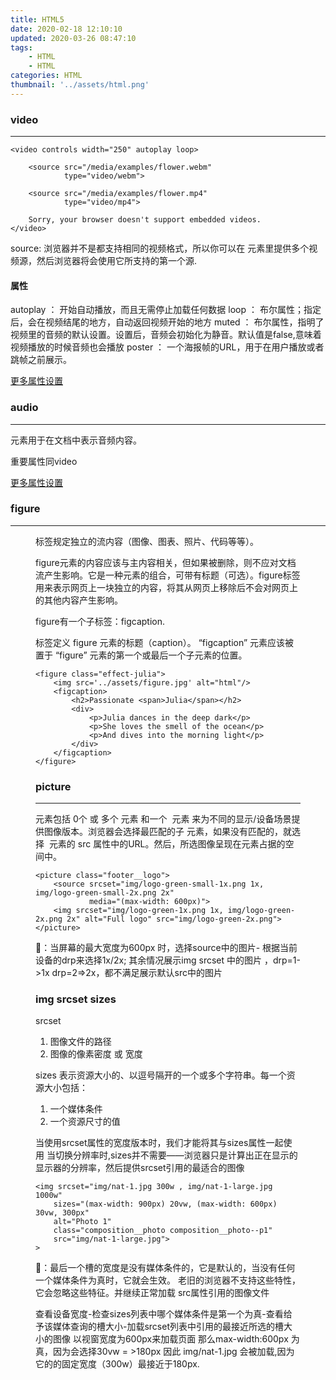 ```yaml
---
title: HTML5
date: 2020-02-18 12:10:10
updated: 2020-03-26 08:47:10
tags:
    - HTML
    - HTML
categories: HTML
thumbnail: '../assets/html.png'
---
```


### video
------
```
<video controls width="250" autoplay loop>

    <source src="/media/examples/flower.webm"
            type="video/webm">

    <source src="/media/examples/flower.mp4"
            type="video/mp4">

    Sorry, your browser doesn't support embedded videos.
</video>
```

source: 浏览器并不是都支持相同的视频格式，所以你可以在 <source> 元素里提供多个视频源，然后浏览器将会使用它所支持的第一个源.

#### 属性
autoplay ： 开始自动播放，而且无需停止加载任何数据
loop ： 布尔属性；指定后，会在视频结尾的地方，自动返回视频开始的地方
muted ： 布尔属性，指明了视频里的音频的默认设置。设置后，音频会初始化为静音。默认值是false,意味着视频播放的时候音频也会播放
poster ： 一个海报帧的URL，用于在用户播放或者跳帧之前展示。

[更多属性设置](https://developer.mozilla.org/zh-CN/docs/Web/HTML/Element/video)

### audio
--------
元素用于在文档中表示音频内容。 <audio> 元素可以包含多个音频资源， 这些音频资源可以使用 src 属性或者<source> 元素来进行描述； 浏览器将会选择最合适的一个来使用。对于不支持<audio>元素的浏览器，<audio>元素也可以作为浏览器不识别的内容加入到文档中。

重要属性同video

[更多属性设置](https://developer.mozilla.org/zh-CN/docs/Web/HTML/Element/audio)

### figure
--------
<figure>标签规定独立的流内容（图像、图表、照片、代码等等）。

figure元素的内容应该与主内容相关，但如果被删除，则不应对文档流产生影响。它是一种元素的组合，可带有标题（可选）。figure标签用来表示网页上一块独立的内容，将其从网页上移除后不会对网页上的其他内容产生影响。

figure有一个子标签：figcaption.

<figcation> 标签定义 figure 元素的标题（caption）。
“figcaption” 元素应该被置于 “figure” 元素的第一个或最后一个子元素的位置。

```
<figure class="effect-julia">
    <img src='../assets/figure.jpg' alt="html"/>
    <figcaption>
        <h2>Passionate <span>Julia</span></h2>
        <div>
            <p>Julia dances in the deep dark</p>
            <p>She loves the smell of the ocean</p>
            <p>And dives into the morning light</p>
        </div>
    </figcaption>            
</figure>
```

### picture
-----
<picture> 元素包括 0个 或 多个 <source> 元素 和一个 <img> 元素 来为不同的显示/设备场景提供图像版本。浏览器会选择最匹配的子 <source> 元素，如果没有匹配的，就选择 <img> 元素的 src 属性中的URL。然后，所选图像呈现在<img>元素占据的空间中。
```
<picture class="footer__logo">
    <source srcset="img/logo-green-small-1x.png 1x, img/logo-green-small-2x.png 2x"
            media="(max-width: 600px)">
    <img srcset="img/logo-green-1x.png 1x, img/logo-green-2x.png 2x" alt="Full logo" src="img/logo-green-2x.png">
</picture>
```
🐖：当屏幕的最大宽度为600px 时，选择source中的图片- 根据当前设备的drp来选择1x/2x;
    其余情况展示img srcset 中的图片 ，drp=1->1x drp=2=>2x，都不满足展示默认src中的图片

### img srcset sizes
srcset 
1. 图像文件的路径
2. 图像的像素密度 或 宽度

sizes 表示资源大小的、以逗号隔开的一个或多个字符串。每一个资源大小包括：
1. 一个媒体条件
2. 一个资源尺寸的值

当使用srcset属性的宽度版本时，我们才能将其与sizes属性一起使用
当切换分辨率时,sizes并不需要——浏览器只是计算出正在显示的显示器的分辨率，然后提供srcset引用的最适合的图像
```
<img srcset="img/nat-1.jpg 300w , img/nat-1-large.jpg 1000w"
    sizes="(max-width: 900px) 20vw, (max-width: 600px) 30vw, 300px"
    alt="Photo 1"
    class="composition__photo composition__photo--p1"
    src="img/nat-1-large.jpg">
>
```
🐖：最后一个槽的宽度是没有媒体条件的，它是默认的，当没有任何一个媒体条件为真时，它就会生效。
老旧的浏览器不支持这些特性，它会忽略这些特征。并继续正常加载 src属性引用的图像文件

查看设备宽度-检查sizes列表中哪个媒体条件是第一个为真-查看给予该媒体查询的槽大小-加载srcset列表中引用的最接近所选的槽大小的图像
以视窗宽度为600px来加载页面 那么max-width:600px 为真，因为会选择30vw = >180px 因此 img/nat-1.jpg 会被加载,因为它的的固定宽度（300w）最接近于180px.
